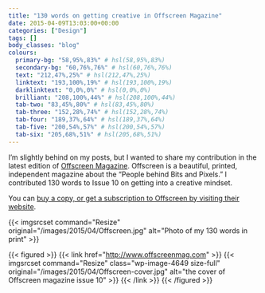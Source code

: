 ```yaml
---
title: "130 words on getting creative in Offscreen Magazine"
date: 2015-04-09T13:03:00+00:00
categories: ["Design"]
tags: []
body_classes: "blog"
colours:
  primary-bg: "58,95%,83%" # hsl(58,95%,83%)
  secondary-bg: "60,76%,76%" # hsl(60,76%,76%)
  text: "212,47%,25%" # hsl(212,47%,25%)
  linktext: "193,100%,19%" # hsl(193,100%,19%)
  darklinktext: "0,0%,0%" # hsl(0,0%,0%)
  brilliant: "208,100%,44%" # hsl(208,100%,44%)
  tab-two: "83,45%,80%" # hsl(83,45%,80%)
  tab-three: "152,28%,74%" # hsl(152,28%,74%)
  tab-four: "189,37%,64%" # hsl(189,37%,64%)
  tab-five: "200,54%,57%" # hsl(200,54%,57%)
  tab-six: "205,68%,51%" # hsl(205,68%,51%)
---
```


I’m slightly behind on my posts, but I wanted to share my contribution in the latest edition of [Offscreen Magazine](http://www.offscreenmag.com). Offscreen is a beautiful, printed, independent magazine about the “People behind Bits and Pixels.” I contributed 130 words to Issue 10 on getting into a creative mindset.

You can [buy a copy, or get a subscription to Offscreen by visiting their website](http://www.offscreenmag.com/buy/).

{{< imgsrcset command="Resize" original="/images/2015/04/Offscreen.jpg" alt="Photo of my 130 words in print" >}}

{{< figured >}}
  {{< link href="http://www.offscreenmag.com" >}}
  	{{< imgsrcset command="Resize" class="wp-image-4649 size-full" original="/images/2015/04/Offscreen-cover.jpg" alt="the cover of Offscreen magazine issue 10" >}}
  {{< /link >}}
{{< /figured >}}

